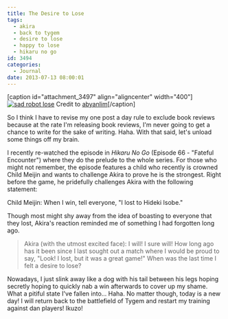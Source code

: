```yaml
---
title: The Desire to Lose
tags:
  - akira
  - back to tygem
  - desire to lose
  - happy to lose
  - hikaru no go
id: 3494
categories:
  - Journal
date: 2013-07-13 08:00:01
---
```


[caption id="attachment_3497" align="aligncenter" width="400"][![sad robot lose](http://www.bengozen.com/wp-content/uploads/2013/07/sad-robot.jpg)](http://www.bengozen.com/wp-content/uploads/2013/07/sad-robot.jpg) Credit to [abyanlim](http://aybanlim.wordpress.com)[/caption]

So I think I have to revise my one post a day rule to exclude book reviews because at the rate I'm releasing book reviews, I'm never going to get a chance to write for the sake of writing. Haha. With that said, let's unload some things off my brain.

I recently re-watched the episode in _Hikaru No Go_ (Episode 66 - "Fateful Encounter") where they do the prelude to the whole series. For those who might not remember, the episode features a child who recently is crowned Child Meijin and wants to challenge Akira to prove he is the strongest. Right before the game, he pridefully challenges Akira with the following statement:

Child Meijin: When I win, tell everyone, "I lost to Hideki Isobe."

Though most might shy away from the idea of boasting to everyone that they lost, Akira's reaction reminded me of something I had forgotten long ago.
> Akira (with the utmost excited face): I will! I sure will!
How long ago has it been since I last sought out a match where I would be proud to say, "Look! I lost, but it was a great game!" When was the last time I felt a desire to lose?

Nowadays, I just slink away like a dog with his tail between his legs hoping secretly hoping to quickly nab a win afterwards to cover up my shame. What a pitiful state I've fallen into... Haha. No matter though, today is a new day! I will return back to the battlefield of Tygem and restart my training against dan players! Ikuzo!